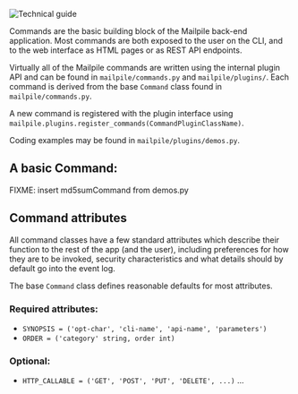 ![Technical guide](https://github.com/pagekite/Mailpile/wiki/images/page-technical.png)

Commands are the basic building block of the Mailpile back-end application.
Most commands are both exposed to the user on the CLI, and to the web
interface as HTML pages or as REST API endpoints.

Virtually all of the Mailpile commands are written using the internal plugin
API and can be found in `mailpile/commands.py` and `mailpile/plugins/`.
Each command is derived from the base `Command` class found in
`mailpile/commands.py`.

A new command is registered with the plugin interface using
`mailpile.plugins.register_commands(CommandPluginClassName)`.

Coding examples may be found in `mailpile/plugins/demos.py`.

## A basic Command:

FIXME: insert md5sumCommand from demos.py


## Command attributes

All command classes have a few standard attributes which describe their
function to the rest of the app (and the user), including preferences for how
they are to be invoked, security characteristics and what details should by
default go into the event log.

The base `Command` class defines reasonable defaults for most attributes.

### Required attributes:

* `SYNOPSIS = ('opt-char', 'cli-name', 'api-name', 'parameters')`
* `ORDER = ('category' string, order int)`

### Optional:

* `HTTP_CALLABLE = ('GET', 'POST', 'PUT', 'DELETE', ...)`
...




